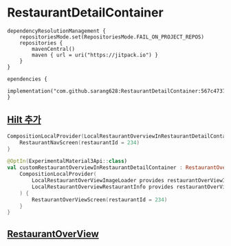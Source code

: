 # RestaurantDetailContainer

```
dependencyResolutionManagement {
    repositoriesMode.set(RepositoriesMode.FAIL_ON_PROJECT_REPOS)
    repositories {
        mavenCentral()
        maven { url = uri("https://jitpack.io") }
    }
}
```
```
ependencies {
    implementation("com.github.sarang628:RestaurantDetailContainer:567c4737a1")
}
```

## [Hilt 추가](https://github.com/sarang628/HiltTest?tab=readme-ov-file#for-torang)

```kotlin
CompositionLocalProvider(LocalRestaurantOverviewInRestaurantDetailContainer provides customRestaurantOverviewInRestaurantDetailContainer) {
    RestaurantNavScreen(restaurantId = 234)
}

@OptIn(ExperimentalMaterial3Api::class)
val customRestaurantOverviewInRestaurantDetailContainer : RestaurantOverviewInRestaurantDetailContainer = {
    CompositionLocalProvider(
        LocalRestaurantOverViewImageLoader provides restaurantOverViewImageLoader,
        LocalRestaurantOverviewRestaurantInfo provides restaurantOverViewRestaurantInfo,
    ) {
        RestaurantOverViewScreen(restaurantId = 234)
    }
}
```

## [RestaurantOverView](https://github.com/sarang628/RestaurantOverView)


